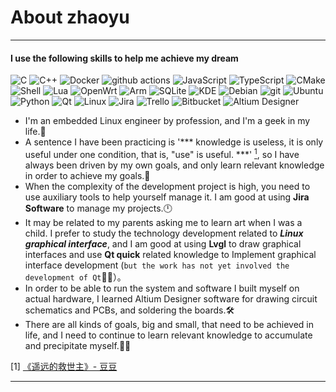 # About zhaoyu


----
#### I use the following skills to help me achieve my dream
<p>
  <img alt="C" src="https://img.shields.io/badge/-C-A8B9CC?style=flat-square&logo=c&logoColor=white" />
  <img alt="C++" src="https://img.shields.io/badge/-C++-00599C?style=flat-square&logo=cplusplus&logoColor=white" /> 
  <img alt="Docker" src="https://img.shields.io/badge/-Docker-46a2f1?style=flat-square&logo=docker&logoColor=white" />
  <img alt="github actions" src="https://img.shields.io/badge/-Github_Actions-2088FF?style=flat-square&logo=github-actions&logoColor=white" />
  <img alt="JavaScript" src="https://img.shields.io/badge/-JavaScript-F7DF1E?style=flat-square&logo=javascript&logoColor=white" />
  <img alt="TypeScript" src="https://img.shields.io/badge/-TypeScript-007ACC?style=flat-square&logo=typescript&logoColor=white" />
  <img alt="CMake" src="https://img.shields.io/badge/-CMake-064F8C?style=flat-square&logo=cmake&logoColor=white" />
  <img alt="Shell" src="https://img.shields.io/badge/-Shell-FFD500?style=flat-square&logo=shell&logoColor=white" />
  <img alt="Lua" src="https://img.shields.io/badge/-Lua-2C2D72?style=flat-square&logo=lua&logoColor=white" />
  <img alt="OpenWrt" src="https://img.shields.io/badge/-OpenWrt-00B5E2?style=flat-square&logo=openwrt&logoColor=white" />
  <img alt="Arm" src="https://img.shields.io/badge/-Arm-0091BD?style=flat-square&logo=arm&logoColor=white" />
  <img alt="SQLite" src="https://img.shields.io/badge/-SQLite-003B57?style=flat-square&logo=sqlite&logoColor=white" />
  <img alt="KDE" src="https://img.shields.io/badge/-KDE-1D99F3?style=flat-square&logo=kde&logoColor=white" />
  <img alt="Debian" src="https://img.shields.io/badge/-Debian-A81D33?style=flat-square&logo=debian&logoColor=white" />
  <img alt="git" src="https://img.shields.io/badge/-Git-F05032?style=flat-square&logo=git&logoColor=white" />
  <img alt="Ubuntu" src="https://img.shields.io/badge/-Ubuntu-E95420?style=flat-square&logo=ubuntu&logoColor=white" />
  <img alt="Python" src="https://img.shields.io/badge/-Python-3776AB?style=flat-square&logo=python&logoColor=white" />
  <img alt="Qt" src="https://img.shields.io/badge/-Qt-41CD52?style=flat-square&logo=qt&logoColor=white" />
  <img alt="Linux" src="https://img.shields.io/badge/-Linux-FCC624?style=flat-square&logo=linux&logoColor=white" />
  <img alt="Jira" src="https://img.shields.io/badge/-Jira-0052CC?style=flat-square&logo=jira&logoColor=white" />
  <img alt="Trello" src="https://img.shields.io/badge/-Trello-0052CC?style=flat-square&logo=trello&logoColor=white" />
  <img alt="Bitbucket" src="https://img.shields.io/badge/-Bitbucket-0052CC?style=flat-square&logo=bitbucket&logoColor=white" />
  <img alt="Altium Designer" src="https://img.shields.io/badge/-AltiumDesigner-A5915F?style=flat-square&logo=altiumdesigner&logoColor=white" />
</p>

- I'm an embedded Linux engineer by profession, and I'm a geek in my life.:muscle:
- A sentence I have been practicing is '*** knowledge is useless, it is only useful under one condition, that is, "use" is useful. ***' [<sup>1</sup>](#refer-1), so I have always been driven by my own goals, and only learn relevant knowledge in order to achieve my goals.:triangular_flag_on_post:
- When the complexity of the development project is high, you need to use auxiliary tools to help yourself manage it. I am good at using **Jira Software** to manage my projects.:clock12:
- It may be related to my parents asking me to learn art when I was a child. I prefer to study the technology development related to ***Linux graphical interface***, and I am good at using **Lvgl** to draw graphical interfaces and use **Qt quick** related knowledge to Implement graphical interface development (`but the work has not yet involved the development of Qt`:man_shrugging:）。
- In order to be able to run the system and software I built myself on actual hardware, I learned Altium Designer software for drawing circuit schematics and PCBs, and soldering the boards.:hammer_and_wrench:
- There are all kinds of goals, big and small, that need to be achieved in life, and I need to continue to learn relevant knowledge to accumulate and precipitate myself.:running_man:

[1] [《遥远的救世主》- 豆豆](https://book.douban.com/subject/1322455/)

----
